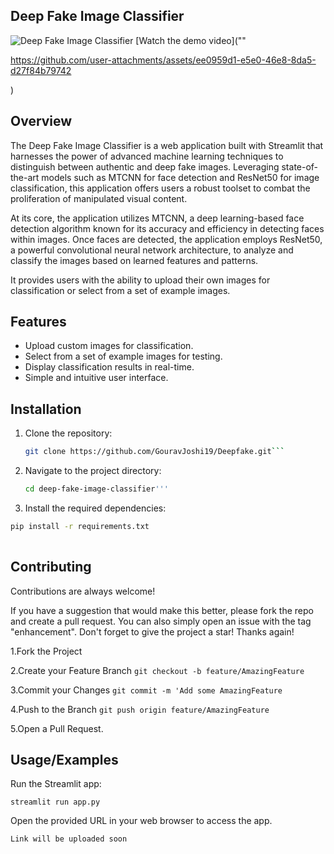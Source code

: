 
## Deep Fake Image Classifier

![Deep Fake Image Classifier](https://your-image-url.com)
[Watch the demo video](""

https://github.com/user-attachments/assets/ee0959d1-e5e0-46e8-8da5-d27f84b79742

)

## Overview
The Deep Fake Image Classifier is a web application built with Streamlit that harnesses the power of advanced machine learning techniques to distinguish between authentic and deep fake images. Leveraging state-of-the-art models such as MTCNN for face detection and ResNet50 for image classification, this application offers users a robust toolset to combat the proliferation of manipulated visual content.

At its core, the application utilizes MTCNN, a deep learning-based face detection algorithm known for its accuracy and efficiency in detecting faces within images. Once faces are detected, the application employs ResNet50, a powerful convolutional neural network architecture, to analyze and classify the images based on learned features and patterns.

 It provides users with the ability to upload their own images for classification or select from a set of example images.

## Features
- Upload custom images for classification.
- Select from a set of example images for testing.
- Display classification results in real-time.
- Simple and intuitive user interface.



## Installation
1. Clone the repository:
   ```sh
   git clone https://github.com/GouravJoshi19/Deepfake.git```
   
2. Navigate to the project directory:
   ```sh 
   cd deep-fake-image-classifier'''

3. Install the required dependencies:
 ```sh 
 pip install -r requirements.txt
  
```


## Contributing

Contributions are always welcome!

If you have a suggestion that would make this better, please fork the repo and create a pull request. You can also simply open an issue with the tag "enhancement". Don't forget to give the project a star! Thanks again!

1.Fork the Project

2.Create your Feature Branch ```git checkout -b feature/AmazingFeature```

3.Commit your Changes ```git commit -m 'Add some AmazingFeature```

4.Push to the Branch ```git push origin feature/AmazingFeature```

5.Open a Pull Request.

## Usage/Examples

Run the Streamlit app:  


```streamlit run app.py```  

Open the provided URL in your web browser to access the app.
```
Link will be uploaded soon

